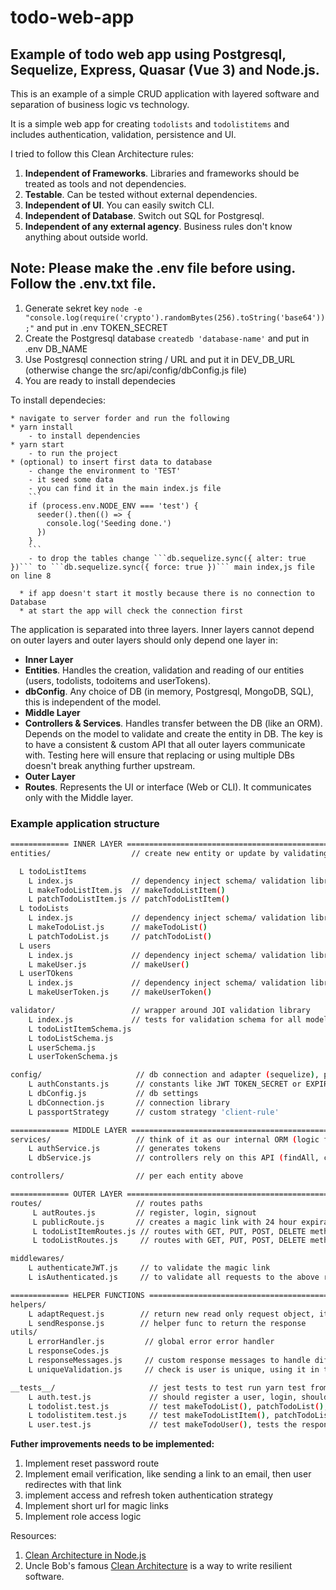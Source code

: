 # todo-web-app
## Example of todo web app using Postgresql, Sequelize, Express, Quasar (Vue 3) and Node.js.
This is an example of a simple CRUD application with layered software and separation of business logic vs technology.

It is a simple web app for creating `todolists` and `todolistitems` and includes authentication, validation, persistence and UI.

I tried to follow this Clean Architecture rules:
1. **Independent of Frameworks**. Libraries and frameworks should be treated as tools and not dependencies.
2. **Testable**. Can be tested without external dependencies.
3. **Independent of UI**. You can easily switch CLI.
4. **Independent of Database**. Switch out SQL for Postgresql.
5. **Independent of any external agency**. Business rules don't know anything about outside world.


## Note: Please make the .env file before using. Follow the .env.txt file.
1. Generate sekret key ```node -e "console.log(require('crypto').randomBytes(256).toString('base64'));"``` and put in .env TOKEN_SECRET
2. Create the Postgresql database ```createdb 'database-name'``` and put in .env DB_NAME
3. Use Postgresql connection string / URL and put it in DEV_DB_URL (otherwise change the src/api/config/dbConfig.js file)
4. You are ready to install dependecies


To install dependecies:

    * navigate to server forder and run the following
    * yarn install
        - to install dependencies
    * yarn start
        - to run the project
    * (optional) to insert first data to database
        - change the environment to 'TEST'
        - it seed some data
        - you can find it in the main index.js file
        ```
        if (process.env.NODE_ENV === 'test') {
          seeder().then(() => {
            console.log('Seeding done.')
          })
        }
        ```
        - to drop the tables change ```db.sequelize.sync({ alter: true })``` to ```db.sequelize.sync({ force: true })``` main index,js file on line 8

      * if app doesn't start it mostly because there is no connection to Database
      * at start the app will check the connection first

The application is separated into three layers. Inner layers cannot depend on outer layers and outer layers should only depend one layer in:

- **Inner Layer**
- **Entities**. Handles the creation, validation and reading of our entities (users, todolists, todoitems and userTokens).
- **dbConfig**. Any choice of DB (in memory, Postgresql, MongoDB, SQL), this is independent of the model.
- **Middle Layer**
- **Controllers & Services**. Handles transfer between the DB (like an ORM). Depends on the model to validate and create the entity in DB. The key is to have a consistent & custom API that all outer layers communicate with. Testing here will ensure that replacing or using multiple DBs doesn't break anything further upstream.
- **Outer Layer**
- **Routes**. Represents the UI or interface (Web or CLI). It communicates only with the Middle layer.

### Example application structure
```bash
============= INNER LAYER =====================================================================
entities/                  // create new entity or update by validating payload and returning new read (getters) only object

  L todoListItems
    L index.js             // dependency inject schema/ validation library
    L makeTodoListItem.js  // makeTodoListItem()
    L patchTodoListItem.js // patchTodoListItem()
  L todoLists
    L index.js             // dependency inject schema/ validation library
    L makeTodoList.js      // makeTodoList()
    L patchTodoList.js     // patchTodoList()
  L users
    L index.js             // dependency inject schema/ validation library
    L makeUser.js          // makeUser()
  L userTOkens
    L index.js             // dependency inject schema/ validation library
    L makeUserToken.js     // makeUserToken()

validator/                 // wrapper around JOI validation library
    L index.js             // tests for validation schema for all models
    L todoListItemSchema.js
    L todoListSchema.js
    L userSchema.js
    L userTokenSchema.js

config/                     // db connection and adapter (sequelize), passport strategy, global constants
    L authConstants.js      // constants like JWT TOKEN_SECRET or EXPIRES_IN
    L dbConfig.js           // db settings
    L dbConnection.js       // connection library
    L passportStrategy      // custom strategy 'client-rule'

============= MIDDLE LAYER =====================================================================
services/                   // think of it as our internal ORM (logic for our use-cases lies here)
    L authService.js        // generates tokens           
    L dbService.js          // controllers rely on this API (findAll, createMany, findByPk, updateMany, and .etc)

controllers/                // per each entity above

============= OUTER LAYER =====================================================================
routes/                     // routes paths
     L autRoutes.js         // register, login, signout
     L publicRoute.js       // creates a magic link with 24 hour expiration time and validates the request to access the todoitem via magic link
     L todoListItemRoutes.js // routes with GET, PUT, POST, DELETE methods based on request
     L todoListRoutes.js     // routes with GET, PUT, POST, DELETE methods based on request

middlewares/
    L authenticateJWT.js     // to validate the magic link
    L isAuthenticated.js     // to validate all requests to the above routes, except register and login routes

============= HELPER FUNCTIONS =====================================================================
helpers/
    L adaptRequest.js        // return new read only request object, it cannot be changed
    L sendResponse.js        // helper func to return the response
utils/
    L errorHandler.js         // global error error handler
    L responseCodes.js
    L responseMessages.js     // custom response messages to handle different situations
    L uniqueValidation.js     // check is user is unique, using it in the authController before registration

__tests__/                     // jest tests to test run yarn test from the command line
    L auth.test.js             // should register a user, login, should throw error when login with wrong credentials
    L todolist.test.js         // test makeTodoList(), patchTodoList(), tests the response if invalid data
    L todolistitem.test.js     // test makeTodoListItem(), patchTodoListItem(), tests the response if invalid data
    L user.test.js             // test makeTodoUser(), tests the response if invalid data
```

**Futher improvements needs to be implemented:**
1. Implement reset password route
2. Implement email verification, like sending a link to an email, then user redirectes with that link
3. implement access and refresh token authentication strategy
4. Implement short url for magic links
5. Implement role access logic


Resources:
1. [Clean Architecture in Node.js](https://mannhowie.com/clean-architecture-node)
2. Uncle Bob's famous [Clean Architecture](https://blog.cleancoder.com/uncle-bob/2012/08/13/the-clean-architecture.html) is a way to write resilient software.
